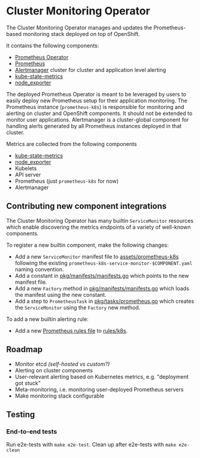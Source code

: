 # Cluster Monitoring Operator

The Cluster Monitoring Operator manages and updates the Prometheus-based monitoring stack deployed on top of OpenShift.

It contains the following components:

* [Prometheus Operator](https://github.com/coreos/prometheus-operator)
* [Prometheus](https://github.com/prometheus/prometheus)
* [Alertmanager](https://github.com/prometheus/alertmanager) cluster for cluster and application level alerting
* [kube-state-metrics](https://github.com/kubernetes/kube-state-metrics)
* [node_exporter](https://github.com/prometheus/node_exporter)

The deployed Prometheus Operator is meant to be leveraged by users to easily deploy new Prometheus setup for their application monitoring.
The Prometheus instance (`prometheus-k8s`) is responsible for monitoring and alerting on cluster and OpenShift components. It should not be extended to monitor user applications.
Alertmanager is a cluster-global component for handling alerts generated by all Prometheus instances deployed in that cluster.

Metrics are collected from the following components

* [kube-state-metrics](https://github.com/kubernetes/kube-state-metrics)
* [node_exporter](https://github.com/prometheus/node_exporter)
* Kubelets
* API server
* Prometheus (just `prometheus-k8s` for now)
* Alertmanager

## Contributing new component integrations

The Cluster Monitoring Operator has many builtin `ServiceMonitor` resources which enable discovering the metrics endpoints of a variety of well-known components.

To register a new builtin component, make the following changes:

* Add a new `ServiceMonitor` manifest file to [assets/prometheus-k8s](assets/prometheus-k8s) following the existing `prometheus-k8s-service-monitor-$COMPONENT.yaml` naming convention.
* Add a constant in [pkg/manifests/manifests.go](pkg/manifests/manifests.go) which points to the new manifest file.
* Add a new `Factory` method in [pkg/manifests/manifests.go](pkg/manifests/manifests.go) which loads the manifest using the new constant.
* Add a step to `PrometheusTask` in [pkg/tasks/prometheus.go](pkg/tasks/prometheus.go) which creates the `ServiceMonitor` using the `Factory` new method.

To add a new builtin alerting rule:

* Add a new [Prometheus rules file](https://prometheus.io/docs/prometheus/latest/configuration/alerting_rules/) to [rules/k8s](rules/k8s).

## Roadmap

* Monitor etcd *(self-hosted vs custom?)*
* Alerting on cluster components
* User-relevant alerting based on Kubernetes metrics, e.g. "deployment got stuck"
* Meta-monitoring, i.e. monitoring user-deployed Prometheus servers
* Make monitoring stack configurable

## Testing

### End-to-end tests

Run e2e-tests with `make e2e-test`.
Clean up after e2e-tests with `make e2e-clean`
